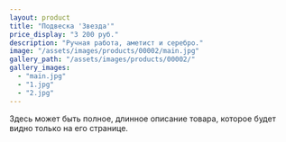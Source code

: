 ```yaml
---
layout: product
title: "Подвеска 'Звезда'"
price_display: "3 200 руб."
description: "Ручная работа, аметист и серебро."
image: "/assets/images/products/00002/main.jpg"
gallery_path: "/assets/images/products/00002/"
gallery_images:
  - "main.jpg"
  - "1.jpg"
  - "2.jpg"
---
```


Здесь может быть полное, длинное описание товара, которое будет видно только на его странице.